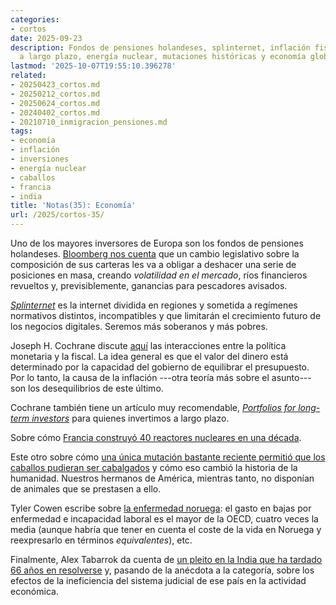 ```yaml
---
categories:
- cortos
date: 2025-09-23
description: Fondos de pensiones holandeses, splinternet, inflación fiscal, inversión
  a largo plazo, energía nuclear, mutaciones históricas y economía global en crisis.
lastmod: '2025-10-07T19:55:10.396278'
related:
- 20250423_cortos.md
- 20250212_cortos.md
- 20250624_cortos.md
- 20240402_cortos.md
- 20210710_inmigracion_pensiones.md
tags:
- economía
- inflación
- inversiones
- energía nuclear
- caballos
- francia
- india
title: 'Notas(35): Economía'
url: /2025/cortos-35/
---
```


Uno de los mayores inversores de Europa son los fondos de pensiones holandeses. [Bloomberg nos cuenta](https://www.bloomberg.com/news/articles/2025-08-31/dutch-pension-reform-risks-turning-into-a-2-trillion-headache) que un cambio legislativo sobre la composición de sus carteras les va a obligar a deshacer una serie de posiciones en masa, creando _volatilidad en el mercado_, ríos financieros revueltos y, previsiblemente, ganancias para pescadores avisados.

[_Splinternet_](https://www.economist.com/business/2025/09/04/what-the-splinternet-means-for-big-tech) es la internet dividida en regiones y sometida a regímenes normativos distintos, incompatibles y que limitarán el crecimiento futuro de los negocios digitales. Seremos más soberanos y más pobres.

Joseph H. Cochrane discute [aquí](https://www.grumpy-economist.com/p/monetary-fiscal-interactions) las interacciones entre la política monetaria y la fiscal. La idea general es que el valor del dinero está determinado por la capacidad del gobierno de equilibrar el presupuesto. Por lo tanto, la causa de la inflación ---otra teoría más sobre el asunto--- son los desequilibrios de este último.

Cochrane también tiene un artículo muy recomendable, [_Portfolios for long-term investors_](https://www.johnhcochrane.com/research-all/long-term-portfolios) para quienes invertimos a largo plazo.

Sobre cómo [Francia construyó 40 reactores nucleares en una década](https://www.worksinprogress.news/p/liberte-egalite-radioactivite).

Este otro sobre cómo [una única mutación bastante reciente permitió que los caballos pudieran ser cabalgados](https://www.zmescience.com/science/news-science/a-single-mutation-made-horses-rideable-and-changed-human-history/) y cómo eso cambió la historia de la humanidad. Nuestros hermanos de América, mientras tanto, no disponían de animales que se prestasen a ello.

Tyler Cowen escribe sobre [la enfermedad noruega](https://marginalrevolution.com/marginalrevolution/2025/09/facts-about-norway.html): el gasto en bajas por enfermedad e incapacidad laboral es el mayor de la OECD, cuatro veces la media (aunque habría que tener en cuenta el coste de la vida en Noruega y reexpresarlo en términos _equivalentes_), etc.

Finalmente, Alex Tabarrok da cuenta de [un pleito en la India que ha tardado 66 años en resolverse](https://marginalrevolution.com/marginalrevolution/2025/08/inside-indias-endless-trials.html) y, pasando de la anécdota a la categoría, sobre los efectos de la ineficiencia del sistema judicial de ese país en la actividad económica.